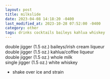 ```yaml
---
layout: post
title: milkslide
date: 2023-04-08 14:18:20 -0400
last_modified_at: 2023-10-28 07:52:00 -0400
category: other
tags: drinks cocktails baileys kahlua whiskey
---
```


double jigger (1.5 oz.) baileys/irish cream liqueur  
double jigger (1.5 oz.) kahlua/coffee liqueur  
double jigger (1.5 oz.) whole milk  
single jigger (1.5 oz.) white whiskey  
* shake over ice and strain
